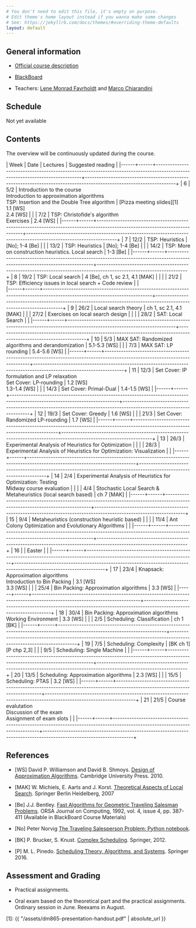 ```yaml
---
# You don't need to edit this file, it's empty on purpose.
# Edit theme's home layout instead if you wanna make some changes
# See: https://jekyllrb.com/docs/themes/#overriding-theme-defaults
layout: default
---
```



## General information

- [Official course description](https://odinlister.sdu.dk/fagbesk/internkode/DM865/en)

- [BlackBoard](https://e-learn.sdu.dk/webapps/blackboard/execute/courseMain?course_id=_401855_1)

- Teachers: [Lene Monrad Favrholdt](http://www.imada.sdu.dk/~lenem/) and [Marco Chiarandini](http://www.imada.sdu.dk/~marco)


## Schedule


Not yet available



## Contents 

The overview will be continuously updated during the course.

| Week | Date | Lectures  	                                                                                                         | Suggested reading                                                                                                  |
|------+------+----------------------------------------------------------------------------------------------------------------------------+--------------------------------------------------------------------------------------------------------------------+
|    6 | 5/2  | Introduction to the course <br> Introduction to approximation algorithms <br> TSP: Insertion and the Double Tree algorithm | [Pizza meeting slides][1] <br> 1.1 [WS] <br> 2.4 [WS]                                                              |
|      | 7/2  | TSP: Christofide's algorithm <br> Exercises                                                                                | 2.4 [WS]                                                                                                           |
|------+------+----------------------------------------------------------------------------------------------------------------------------+--------------------------------------------------------------------------------------------------------------------+
|    7 | 12/2 | TSP: Heuristics                                                                                                            | [No]; 1-4 [Be]                                                                                                     |
|      | 13/2 | TSP: Heuristics                                                                                                            | [No]; 1-4 [Be]                                                                                                     |
|      | 14/2 | TSP: More on construction heuristics. Local search                                                                         | 1-3 [Be]                                                                                                           |
|------+------+----------------------------------------------------------------------------------------------------------------------------+--------------------------------------------------------------------------------------------------------------------+
|    8 | 19/2 | TSP: Local search                                                                                                                             | 4 [Be], ch 1, sc 2.1, 4.1 [MAK]                                                                 |                                          |
|      | 21/2 | TSP: Efficiency issues in local search + Code review                                                                       |                                                      |   
|------+------+----------------------------------------------------------------------------------------------------------------------------+--------------------------------------------------------------------------------------------------------------------+
|    9 | 26/2 | Local search theory                                                                                                        | ch 1, sc 2.1, 4.1 [MAK]                                                                                            |
|      | 27/2 | Exercises on local search design                                                                                           |                                                                                                                    |
|      | 28/2 | SAT: Local Search                                                                                                          |                                                                                                                    |
|------+------+----------------------------------------------------------------------------------------------------------------------------+--------------------------------------------------------------------------------------------------------------------+
|   10 | 5/3  | MAX SAT: Randomized algorithms and derandomization                                                                         | 5.1-5.3 [WS]                                                                                                       |
|      | 7/3  | MAX SAT: LP rounding                                                                                                       | 5.4-5.6 [WS]                                                                                                       |
|------+------+----------------------------------------------------------------------------------------------------------------------------+--------------------------------------------------------------------------------------------------------------------+
|   11 | 12/3 | Set Cover: IP formulation and LP relaxation<br> Set Cover: LP-rounding                                                     | 1.2 [WS] <br> 1.3-1.4 [WS]                                                                                         |
|      | 14/3 | Set Cover: Primal-Dual                                                                                                     | 1.4-1.5 [WS]                                                                                                       |
|------+------+----------------------------------------------------------------------------------------------------------------------------+--------------------------------------------------------------------------------------------------------------------+
|   12 | 19/3 | Set Cover: Greedy                                                                                                          | 1.6 [WS]                                                                                                           |
|      | 21/3 | Set Cover: Randomized LP-rounding                                                                                          | 1.7 [WS]                                                                                                           |
|------+------+----------------------------------------------------------------------------------------------------------------------------+--------------------------------------------------------------------------------------------------------------------+
|   13 | 26/3 | Experimental Analysis of Heuristics for Optimization                                                                       |                                                                                                                    |
|      | 28/3 | Experimental Analysis of Heuristics for Optimization: Visualization                                                        |                                                                                                                    |
|------+------+----------------------------------------------------------------------------------------------------------------------------+--------------------------------------------------------------------------------------------------------------------+
|   14 | 2/4  | Experimental Analysis of Heuristics for Optimization: Testing <br> Midway course evaluation                                |                                                                                                                    |
|      | 4/4  | Stochastic Local Search & Metaheuristics (local search based)                                                              | ch 7 [MAK]                                                                                                         |
|------+------+----------------------------------------------------------------------------------------------------------------------------+--------------------------------------------------------------------------------------------------------------------+
|   15 | 9/4  | Metaheuristics (construction heuristic based)                                                                              |                                                                                                                    |
|      | 11/4 | Ant Colony Optimization and   Evolutionary Algorithms                                                                      |                                                                                                                    |
|------+------+----------------------------------------------------------------------------------------------------------------------------+--------------------------------------------------------------------------------------------------------------------+
|   16 |      | Easter                                                                                                                     |                                                                                                                    |
|------+------+----------------------------------------------------------------------------------------------------------------------------+--------------------------------------------------------------------------------------------------------------------+
|   17 | 23/4 | Knapsack: Approximation algorithms <br> Introduction to Bin Packing                                                        | 3.1 [WS] <br> 3.3 [WS]                                                                                             |
|      | 25/4 | Bin Packing: Approximation algorithms                                                                                      | 3.3 [WS]                                                                                                           |
|------+------+----------------------------------------------------------------------------------------------------------------------------+--------------------------------------------------------------------------------------------------------------------+
|   18 | 30/4 | Bin Packing: Approximation algorithms <br> Working Environment                                                             | 3.3 [WS]                                                                                                           |
|      | 2/5  | Scheduling: Classification                                                                                                 | ch 1 [BK]                                                                                                          |
|------+------+----------------------------------------------------------------------------------------------------------------------------+--------------------------------------------------------------------------------------------------------------------+
|   19 | 7/5  | Scheduling: Complexity                                                                                                     | [BK ch 1] [P chp 2,3]                                                                                              |
|      | 9/5  | Scheduling: Single Machine                                                                                                 |                                                                                                                    |
|------+------+----------------------------------------------------------------------------------------------------------------------------+--------------------------------------------------------------------------------------------------------------------+
|   20 | 13/5 | Scheduling: Approximation algorithms                                                                                       | 2.3 [WS]                                                                                                           |
|      | 15/5 | Scheduling: PTAS                                                                                                           | 3.2 [WS]                                                                                                           |
|------+------+----------------------------------------------------------------------------------------------------------------------------+--------------------------------------------------------------------------------------------------------------------+
|   21 | 21/5 | Course evalutation <br> Discussion of the exam <br> Assignment of exam slots                                               |                                                                                                                    |
|------+------+----------------------------------------------------------------------------------------------------------------------------+--------------------------------------------------------------------------------------------------------------------+


## References 

- [WS] David P. Williamson and David
  B. Shmoys. [Design of Approximation Algorithms](http://www.designofapproxalgs.com/). Cambridge
  University Press. 2010.

- [MAK] W. Michiels, E. Aarts and J. Korst. [Theoretical Aspects of Local Search](http://dx.doi.org/10.1007/978-3-540-35854-1). Springer Berlin Heidelberg, 2007

- [Be]
  J.J. Bentley. [Fast Algorithms for Geometric Traveling Salesman Problems](http://dx.doi.org/10.1287/ijoc.4.4.387). ORSA
  Journal on Computing, 1992, vol. 4, issue 4, pp. 387-411 (Available in
  BlackBoard Course Materials)

- [No] Peter Norvig [The Traveling Salesperson Problem: Python notebook](http://nbviewer.jupyter.org/url/norvig.com/ipython/TSP.ipynb).

- [BK] P. Brucker, S. Knust. [Complex
  Scheduling](https://doi.org/10.1007/978-3-642-23929-8). Springer, 2012.

- [P] M. L. Pinedo. [Scheduling Theory, Algorithms, and Systems](https://doi.org/10.1007/978-3-319-26580-3). Springer 2016.  





## Assessment and Grading

- Practical assignments. 

- Oral exam based on the theoretical part and the practical
  assignments. Ordinary session in June. Reexams in August.






[1]: {{ "/assets/dm865-presentation-handout.pdf" | absolute_url }}
